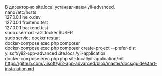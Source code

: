  В директорию site.local устанавливаем yii-advanced.  
 nano /etc/hosts   
 127.0.0.1 hello.dev  
 127.0.0.1 frontend.test  
 127.0.0.1 backend.test  
 sudo usermod -aG docker $USER  
 sudo service docker restart   
 docker-compose exec php composer  
 docker-compose exec php composer create-project --prefer-dist yiisoft/yii2-app-advanced site.local/yii-application  
 docker-compose exec php php site.local/yii-application/init  
 https://github.com/yiisoft/yii2-app-advanced/blob/master/docs/guide/start-installation.md  
